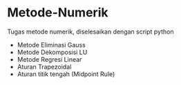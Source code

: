 # Metode-Numerik
Tugas metode numerik, diselesaikan dengan script python

- Metode Eliminasi Gauss
- Metode Dekomposisi LU
- Metode Regresi Linear
- Aturan Trapezoidal
- Aturan titik tengah (Midpoint Rule)
